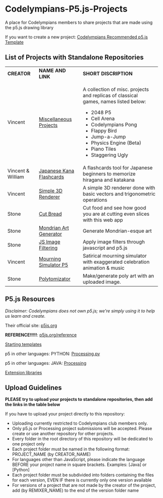 # Codelympians-P5.js-Projects
A place for Codelympians members to share projects that are made using the p5.js drawing library

If you want to create a new project: [Codelympians Recommended p5.js Template](https://github.com/Codelympians/Recommended-p5.js-Template)

## List of Projects with Standalone Repositories
<table>
  <tr>
    <td><b>CREATOR</b></td>
    <td><b>NAME AND LINK</b></td>
    <td><b>SHORT DISCRIPTION</b></td>
  </tr>
  <tr>
    <td>Vincent</td>
    <td><a href="https://github.com/Vince14Genius/Miscellaneous-p5.js-Projects">Miscellaneous Projects</a></td>
    <td>
      <p>A collection of misc. projects and replicas of classical games, names listed below:</p>
      <ul>
        <li>2048 P5</li>
        <li>Cell Arena</li>
        <li>Codelympians Pong</li>
        <li>Flappy Bird</li>
        <li>Jump-a-Jump</li>
        <li>Physics Engine (Beta)</li>
        <li>Piano Tiles</li>
        <li>Staggering Ugly</li>
      </ul>
    </td>
  </tr>
  <tr>
    <td>Vincent & William</td>
    <td><a href="https://github.com/Codelympians/Japanese-Kana-Flashcards">Japanese Kana Flashcards</a></td>
    <td>A flashcards tool for Japanese beginners to memorize hiragana and katakana</td>
  </tr>
  <tr>
    <td>Vincent</td>
    <td><a href="https://github.com/Vince14Genius/Simple-3D-Renderer-using-p5.js">Simple 3D Renderer</a></td>
    <td>A simple 3D renderer done with basic vectors and trigonometric operations</td>
  </tr>
  <tr>
    <td>Stone</td>
    <td><a href="https://github.com/StoneT2000/Cut-Bread">Cut Bread</a></td>
    <td>Cut food and see how good you are at cutting even slices with this web app</td>
  </tr>
  <tr>
    <td>Stone</td>
    <td><a href="https://github.com/StoneT2000/Mondrian-Generator">Mondrian Art Generator</a></td>
    <td>Generate Mondrian-esque art</td>
  </tr>
  <tr>
    <td>Stone</td>
    <td><a href="https://github.com/StoneT2000/Javascript-Image-Filtering">JS Image Filtering</a></td>
    <td>Apply image filters through javascript and p5.js</td>
  </tr>
  <tr>
    <td>Vincent</td>
    <td><a href="https://github.com/Vince14Genius/mourning-simulator-p5">Mourning Simulator P5</a></td>
    <td>Satirical mourning simulator with exaggerated celebration animation & music</td>
  </tr>
  <tr>
    <td>Stone</td>
    <td><a href="https://github.com/StoneT2000/Polytomizator">Polytomizator</a></td>
    <td>Make/generate poly art with an uploaded image.</td>
  </tr>
</table>

## P5.js Resources
<em>Disclaimer: Codelympians does not own p5.js; we're simply using it to help us learn and create. </em>

Their official site: [p5js.org](https://p5js.org/)

<b>REFERENCE!!!!!</b>: [p5js.org/reference](https://p5js.org/reference/)

[Starting templates](https://p5js.org/download/)

p5 in other languages: PYTHON: [Processing.py](http://py.processing.org)

p5 in other languages: JAVA: [Processing](https://processing.org)

[Extension libraries](https://p5js.org/libraries/)


## Upload Guidelines

<b>PLEASE try to upload your projects to standalone repositories, then add the links in the table below</b>

If you have to upload your project directly to this repository:

* Uploading currently restricted to Codelympians club members only.
* Only p5.js or Processing project submissions will be accepted. Please create or use another repository for other projects. 
* Every folder in the root directory of this repository will be dedicated to one project only
* Each project folder must be named in the following format: PROJECT_NAME (by CREATOR_NAME)
* For languages other than JavaScript, please indicate the language BEFORE your project name in square brackets. Examples: \[Java\] or \[Python\]
* Each project folder must be subdivided into folders containing the files for each version, EVEN IF there is currently only one version available
* For versions of a project that are not made by the creator of the project, add (by REMIXER_NAME) to the end of the version folder name
